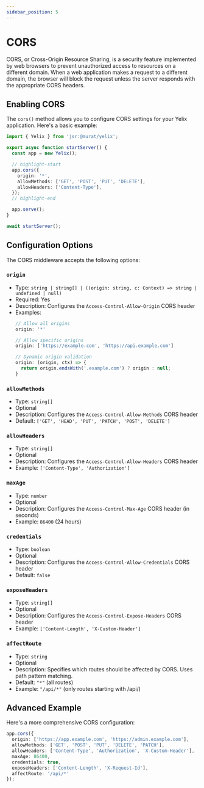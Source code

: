 ```yaml
---
sidebar_position: 5
---
```


# CORS

CORS, or Cross-Origin Resource Sharing, is a security feature implemented by web browsers to prevent unauthorized access to resources on a different domain. When a web application makes a request to a different domain, the browser will block the request unless the server responds with the appropriate CORS headers.

## Enabling CORS

The `cors()` method allows you to configure CORS settings for your Yelix application. Here's a basic example:

```ts title="main.ts"
import { Yelix } from 'jsr:@murat/yelix';

export async function startServer() {
  const app = new Yelix();

  // highlight-start
  app.cors({
    origin: '*',
    allowMethods: ['GET', 'POST', 'PUT', 'DELETE'],
    allowHeaders: ['Content-Type'],
  });
  // highlight-end

  app.serve();
}

await startServer();
```

## Configuration Options

The CORS middleware accepts the following options:

### `origin`
- Type: `string | string[] | ((origin: string, c: Context) => string | undefined | null)`
- Required: Yes
- Description: Configures the `Access-Control-Allow-Origin` CORS header
- Examples:
  ```ts
  // Allow all origins
  origin: '*'
  
  // Allow specific origins
  origin: ['https://example.com', 'https://api.example.com']
  
  // Dynamic origin validation
  origin: (origin, ctx) => {
    return origin.endsWith('.example.com') ? origin : null;
  }
  ```

### `allowMethods`
- Type: `string[]`
- Optional
- Description: Configures the `Access-Control-Allow-Methods` CORS header
- Default: `['GET', 'HEAD', 'PUT', 'PATCH', 'POST', 'DELETE']`

### `allowHeaders`
- Type: `string[]`
- Optional
- Description: Configures the `Access-Control-Allow-Headers` CORS header
- Example: `['Content-Type', 'Authorization']`

### `maxAge`
- Type: `number`
- Optional
- Description: Configures the `Access-Control-Max-Age` CORS header (in seconds)
- Example: `86400` (24 hours)

### `credentials`
- Type: `boolean`
- Optional
- Description: Configures the `Access-Control-Allow-Credentials` CORS header
- Default: `false`

### `exposeHeaders`
- Type: `string[]`
- Optional
- Description: Configures the `Access-Control-Expose-Headers` CORS header
- Example: `['Content-Length', 'X-Custom-Header']`

### `affectRoute`
- Type: `string`
- Optional
- Description: Specifies which routes should be affected by CORS. Uses path pattern matching.
- Default: `"*"` (all routes)
- Example: `"/api/*"` (only routes starting with /api/)

## Advanced Example

Here's a more comprehensive CORS configuration:

```ts
app.cors({
  origin: ['https://app.example.com', 'https://admin.example.com'],
  allowMethods: ['GET', 'POST', 'PUT', 'DELETE', 'PATCH'],
  allowHeaders: ['Content-Type', 'Authorization', 'X-Custom-Header'],
  maxAge: 86400,
  credentials: true,
  exposeHeaders: ['Content-Length', 'X-Request-Id'],
  affectRoute: '/api/*'
});
```